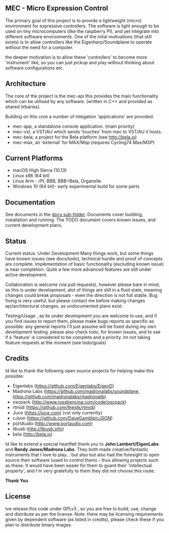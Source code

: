 ## MEC - Micro Expression Control

The primary goal of this project is to provide a lightweight (micro) environment for expressive controllers. The software is light enough to be used on tiny microcomputers (like the raspberry PI), and yet integrate into different software environments.
One of the inital motivations (that still exists) is to allow controllers like the Eigenharp/Soundplane to operate without the need for a computer.

the deeper motivation is to allow these 'controllers' to become more 'instrument' like, so you can just pickup and play without thinking about software configurations etc.

## Architecture
The core of the project is the mec-api this provides the main functionality which can be utilised by any software. (written in C++ and provided as shared lirbaries).

Building on this core a number of integation 'applications' are provided.

- mec-app,  a standalone console application. (main priority)
- mec-vst,  a VST/AU which sends 'touches' from mec to VST/AU it hosts.
- mec-bela, a project for the Bela platform (see http://bela.io)  
- mec-max,  an 'external' for MAX/Msp  (requires Cycling74 Max/MSP)

## Current Platforms

- macOS High Sierra (10.13)
- Linux x86 (64 bit)
- Linux Arm  - rPI, BBB, BBB+Bela, Organelle.
- Windows 10 (64 bit)- early experimental build for some parts


## Documentation

See documents in the [docs sub-folder](/docs).
Documents cover building, installation and running.
The TODO document covers known issues, and current development plans.

## Status
Current status: Under Development
Many things work, but some things have known issues (see docs/todo), technical hurdle and proof of concepts are complete. Implementation of basic functionality (excluding known issue) is near completion.
Quite a few more advanced features are still under active development.

Collaboration is welcome (via pull requests), however please bare in mind, as this is under development, alot of things are still in a fluid state, meaning changes could break proposals - even the direction is not full stable. 
Bug fixing is very useful, but please contact me before making changes api/architectural changes, as undocumented plans exist.

Testing/Usage , as its under development  you are welcome to use, and if you find issues to report them, please make bugs reports as specific as possible. any general reports I'll just assume will be fixed during my own development testing.
please also check todo, for known issues, and to see if a 'feature' is considered to be complete and a priority.
Im not taking feature requests at the moment (see todo/goals)


## Credits
Id like to thank the following open source projects for helping make this possible:
- Eigenlabs (https://github.com/Eigenlabs/EigenD)
- Madrona Labs (https://github.com/madronalabs/soundplane, https://github.com/madronalabs/madronalib)
- oscpack (http://www.rossbencina.com/code/oscpack)
- rtmidi (https://github.com/thestk/rtmidi)
- Juce (https://juce.com) (vst only currently)
- cJson (https://github.com/DaveGamble/cJSON)
- portAudio (http://www.portaudio.com)
- libusb (http://libusb.info)
- bela (http://bela.io)

Id like to extend a special heartfelt thank you to **John Lambert/EigenLabs** and **Randy Jones/Madrona Labs**. 
They both made creative/fantastic instruments that I love to play... but also but also had the foresight to open source  their software (used to control them) - thus allowing projects such as these.  It would have been easier for them to guard their 'intellectual property', and I'm very gratefully to them they did not choose this route. 

**Thank You**

## License 
Ive release this code under GPLv3 , so you are free to build, use, change and distribute as per the license. 
Note: there may be licensing requirements given by dependent software (as listed in credits), please check these if you plan to distribute binary images.


